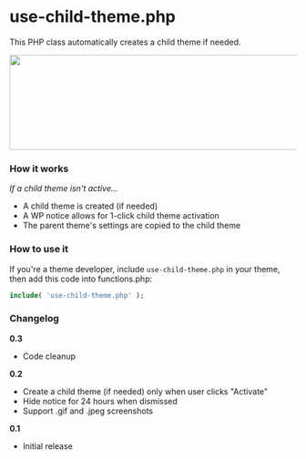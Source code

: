 # use-child-theme.php
This PHP class automatically creates a child theme if needed.

<img src="http://i.imgur.com/dvLchUj.png" width="508" height="167" />

### How it works

_If a child theme isn't active..._
* A child theme is created (if needed)
* A WP notice allows for 1-click child theme activation
* The parent theme's settings are copied to the child theme

### How to use it

If you're a theme developer, include `use-child-theme.php` in your theme, then add this code into functions.php:

```php
include( 'use-child-theme.php' );
```
### Changelog

**0.3**
* Code cleanup

**0.2**
* Create a child theme (if needed) only when user clicks "Activate"
* Hide notice for 24 hours when dismissed
* Support .gif and .jpeg screenshots

**0.1**
* Initial release
